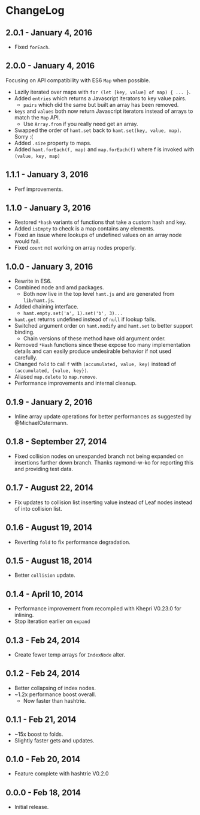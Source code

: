 # ChangeLog #

## 2.0.1 - January 4, 2016
* Fixed `forEach`.

## 2.0.0 - January 4, 2016
Focusing on API compatibility with ES6 `Map` when possible.
* Lazily iterated over maps with `for (let [key, value] of map) { ... }`.
* Added `entries` which returns a Javascript iterators to key value pairs.
    * `pairs` which did the same but built an array has been removed.
* `keys` and `values` both now return Javascript iterators instead of arrays to match the `Map` API.
    * Use `Array.from` if you really need get an array.
* Swapped the order of `hamt.set` back to `hamt.set(key, value, map)`. Sorry :(
* Added `.size` property to maps.
* Added `hamt.forEach(f, map)` and `map.forEach(f)` where f is invoked with `(value, key, map)`

## 1.1.1 - January 3, 2016
* Perf improvements.

## 1.1.0 - January 3, 2016
* Restored `*hash` variants of functions that take a custom hash and key.
* Added `isEmpty` to check is a map contains any elements.
* Fixed an issue where lookups of undefined values on an array node would fail.
* Fixed `count` not working on array nodes properly.

## 1.0.0 - January 3, 2016
* Rewrite in ES6.
* Combined node and amd packages.
	* Both now live in the top level `hamt.js` and are generated from `lib/hamt.js`.
* Added chaining interface.
	* `hamt.empty.set('a', 1).set('b', 3)...`
* `hamt.get` returns undefined instead of `null` if lookup fails.
* Switched argument order on `hamt.modify` and `hamt.set` to better support binding.
	* Chain versions of these method have old argument order.
* Removed `*Hash` functions since these expose too many implementation details and can easily produce undesirable behavior if not used carefully. 
* Changed `fold` to call `f` with `(accumulated, value, key)` instead of `(accumulated, {value, key})`.
* Aliased `map.delete` to `map.remove`.
* Performance improvements and internal cleanup.

## 0.1.9 - January 2, 2016
* Inline array update operations for better performances as suggested by @MichaelOstermann.

## 0.1.8 - September 27, 2014
* Fixed collision nodes on unexpanded branch not being expanded on insertions
  further down branch. Thanks raymond-w-ko for reporting this and providing test
  data.

## 0.1.7 - August 22, 2014
* Fix updates to collision list inserting value instead of Leaf nodes instead of
  into collision list.

## 0.1.6 - August 19, 2014
* Reverting `fold` to fix performance degradation.

## 0.1.5 - August 18, 2014
* Better `collision` update.

## 0.1.4 - April 10, 2014
* Performance improvement from recompiled with Khepri V0.23.0 for inlining.
* Stop iteration earlier on `expand`

## 0.1.3 - Feb 24, 2014
* Create fewer temp arrays for `IndexNode` alter.

## 0.1.2 - Feb 24, 2014
* Better collapsing of index nodes.
* ~1.2x performance boost overall.
	* Now faster than hashtrie.

## 0.1.1 - Feb 21, 2014
* ~15x boost to folds.
* Slightly faster gets and updates.

## 0.1.0 - Feb 20, 2014
* Feature complete with hashtrie V0.2.0

## 0.0.0 - Feb 18, 2014
* Initial release.